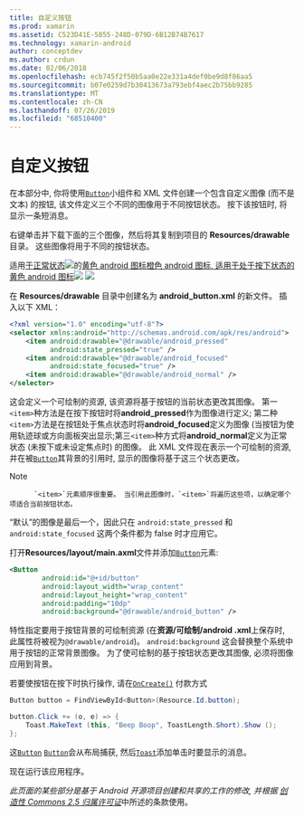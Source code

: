 ```yaml
---
title: 自定义按钮
ms.prod: xamarin
ms.assetid: C523D41E-5855-248D-079D-6B12B74B7617
ms.technology: xamarin-android
author: conceptdev
ms.author: crdun
ms.date: 02/06/2018
ms.openlocfilehash: ecb745f2f50b5aa0e22e331a4def0be9d8f86aa5
ms.sourcegitcommit: b07e0259d7b30413673a793ebf4aec2b75bb9285
ms.translationtype: MT
ms.contentlocale: zh-CN
ms.lasthandoff: 07/26/2019
ms.locfileid: "68510400"
---
```

# <a name="custom-button"></a>自定义按钮

在本部分中, 你将使用[`Button`](xref:Android.Widget.Button)小组件和 XML 文件创建一个包含自定义图像 (而不是文本) 的按钮, 该文件定义三个不同的图像用于不同按钮状态。 按下该按钮时, 将显示一条短消息。

右键单击并下载下面的三个图像，然后将其复制到项目的 **Resources/drawable** 目录。 这些图像将用于不同的按钮状态。

 适用[于正常状态![](custom-button-images/android-focused.png)](custom-button-images/android-focused.png#lightbox)的[黄色 android 图标橙色 android 图标, 适用于处于按下状态的黄色 android 图标![](custom-button-images/android-normal.png)](custom-button-images/android-normal.png#lightbox) [ ![](custom-button-images/android-pressed.png)](custom-button-images/android-pressed.png#lightbox)

在 **Resources/drawable** 目录中创建名为 **android_button.xml** 的新文件。 插入以下 XML：

```xml
<?xml version="1.0" encoding="utf-8"?>
<selector xmlns:android="http://schemas.android.com/apk/res/android">
    <item android:drawable="@drawable/android_pressed"
          android:state_pressed="true" />
    <item android:drawable="@drawable/android_focused"
          android:state_focused="true" />
    <item android:drawable="@drawable/android_normal" />
</selector>
```

这会定义一个可绘制的资源, 该资源将基于按钮的当前状态更改其图像。 第一`<item>`种方法是在按下按钮时将**android_pressed**作为图像进行定义; 第二种`<item>`方法是在按钮处于焦点状态时将**android_focused**定义为图像 (当按钮为使用轨迹球或方向面板突出显示;第三`<item>`种方式将**android_normal**定义为正常状态 (未按下或未设定焦点时) 的图像。 此 XML 文件现在表示一个可绘制的资源, 并在被[`Button`](xref:Android.Widget.Button)其背景的引用时, 显示的图像将基于这三个状态更改。


> [!NOTE]
>           `<item>`元素顺序很重要。 当引用此图像时，`<item>`将遍历这些项，以确定哪个项适合当前按钮状态。
> “默认”的图像是最后一个，因此只在 `android:state_pressed` 和 `android:state_focused` 这两个条件都为 false 时才应用它。

打开**Resources/layout/main.axml**文件并添加[`Button`](xref:Android.Widget.Button)元素:

```xml
<Button
        android:id="@+id/button"
        android:layout_width="wrap_content"
        android:layout_height="wrap_content"
        android:padding="10dp"
        android:background="@drawable/android_button" />
```

特性指定要用于按钮背景的可绘制资源 (在**资源/可绘制/android .xml**上保存时, 此属性将被视为`@drawable/android`)。 `android:background` 这会替换整个系统中用于按钮的正常背景图像。 为了使可绘制的基于按钮状态更改其图像, 必须将图像应用到背景。

若要使按钮在按下时执行操作, 请在[`OnCreate()`](xref:Android.App.Activity.OnCreate*)
付款方式

```csharp
Button button = FindViewById<Button>(Resource.Id.button);

button.Click += (o, e) => {
    Toast.MakeText (this, "Beep Boop", ToastLength.Short).Show ();
};
```

这[`Button`](xref:Android.Widget.Button) [`Button`](xref:Android.Widget.Button)会从布局捕获, 然后[`Toast`](xref:Android.Widget.Toast)添加单击时要显示的消息。

现在运行该应用程序。


*此页面的某些部分是基于 Android 开源项目创建和共享的工作的修改, 并根据*
[*创造性 Commons 2.5 归属许可证*](http://creativecommons.org/licenses/by/2.5/)中所述的条款使用。
